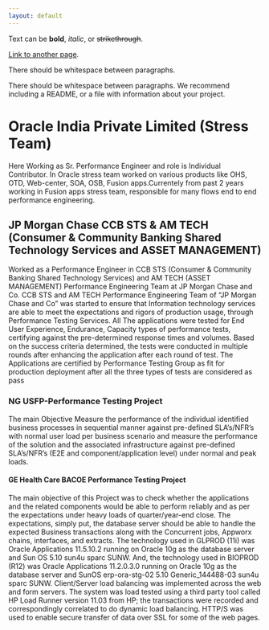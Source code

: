 ```yaml
---
layout: default
---
```


Text can be **bold**, _italic_, or ~~strikethrough~~.

[Link to another page](./another-page.html).

There should be whitespace between paragraphs.

There should be whitespace between paragraphs. We recommend including a README, or a file with information about your project.

# Oracle India Private Limited (Stress Team)

Here Working as Sr. Performance Engineer and role is Individual Contributor. In Oracle stress team worked on various products like OHS, OTD, Web-center, SOA, OSB, Fusion apps.Currentely from past 2 years working in Fusion apps stress team, responsible for many flows end to end performance engineering.

## JP Morgan Chase CCB STS & AM TECH (Consumer & Community Banking Shared Technology Services and ASSET MANAGEMENT)

Worked as a Performance Engineer in CCB STS (Consumer & Community Banking Shared Technology Services) and AM TECH (ASSET MANAGEMENT) Performance Engineering Team at JP Morgan Chase and Co.
CCB STS and AM TECH Performance Engineering Team of “JP Morgan Chase and Co” was started to ensure that Information technology services are able to meet the expectations and rigors of production usage, through Performance Testing Services. 
All The applications were tested for End User Experience, Endurance, Capacity types of performance tests, certifying against the pre-determined response times and volumes. Based on the success criteria determined, the tests were conducted in multiple rounds after enhancing the application after each round of test. The Applications are certified by Performance Testing Group as fit for production deployment after all the three types of tests are considered as pass


### NG USFP-Performance Testing Project 

The main Objective Measure the performance of the individual identified business processes in sequential manner against pre-defined SLA’s/NFR’s with normal user load per business scenario and measure the performance of the solution and the associated infrastructure against pre-defined SLA’s/NFR’s (E2E and component/application level) under normal and peak loads.

#### GE Health Care BACOE Performance Testing Project

The main objective of this Project was to check whether the applications and the related components would be able to perform reliably and as per the expectations under heavy loads of quarter/year-end close. The expectations, simply put, the database server should be able to handle the expected Business transactions along with the Concurrent jobs, Appworx chains, interfaces, and extracts. 
The technology used in GLPROD (11i) was Oracle Applications 11.5.10.2 running on Oracle 10g as the database server and Sun OS 5.10 sun4u sparc SUNW.
And, the technology used in BIOPROD (R12) was Oracle Applications 11.2.0.3.0 running on Oracle 10g as the database server and SunOS erp-ora-stg-02 5.10 Generic_144488-03 sun4u sparc SUNW.
Client/Server load balancing was implemented across the web and form servers. The system was load tested using a third party tool called HP Load Runner version 11.03 from HP; the transactions were recorded and correspondingly correlated to do dynamic load balancing. HTTP/S was used to enable secure transfer of data over SSL for some of the web pages.

